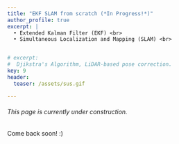```yaml
---
title: "EKF SLAM from scratch (*In Progress!*)"
author_profile: true
excerpt: |
  • Extended Kalman Filter (EKF) <br>
  • Simultaneous Localization and Mapping (SLAM) <br>


# excerpt:
#  Djikstra's Algorithm, LiDAR-based pose correction.
key: 9
header:
  teaser: /assets/sus.gif

---
```

###### This page is currently under construction.

Come back soon! :) 